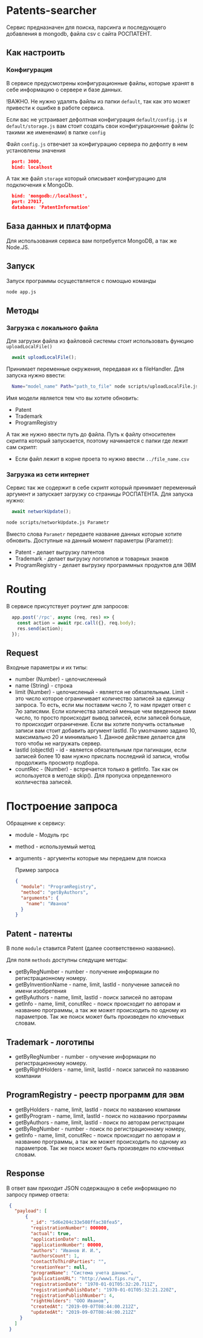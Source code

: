# Patents-searcher
Сервис предназначен для поиска, парсинга и последующего добавления в mongodb, файла csv с сайта РОСПАТЕНТ.


## Как настроить

### Конфигурация
В сервисе предусмотрены конфигурационные файлы, которые хранят в себе информацию о сервере и базе данных.

!ВАЖНО.
Не нужно удалять файлы из папки `default`, так как это может привести к ошибке в работе сервиса.

Если вас не устраивает дефолтная конфигурация `default/config.js` и `default/storage.js`
вам стоит создать свои конфигурационные файлы (с такими же имененами) в папке
`config`

Файл `config.js` отвечает за конфигурацию сервера по дефолту в нем установлены значения

```json
  port: 3000,
  bind: localhost
```

А так же файл `storage` который описывает конфигурацию для подключения к MongoDb.
```json
  bind: 'mongodb://localhost',
  port: 27017,
  database: 'PatentInformation'
```

## База данных и платформа
Для использования сервиса вам потребуется MongoDB, а так же Node.JS.

## Запуск
Запуск программы осуществляется с помощью команды

```sh
node app.js
```
## Методы

### Загрузка с локального файла
Для загрузки файла из файловой системы стоит использовать функцию
`uploadLocalFile()`

```javascript
  await uploadLocalFile();
```
Принимает переменные окружения, передавая их в fileHandler.
Для запуска нужно ввести:
```sh
  Name="model_name" Path="path_to_file" node scripts/uploadLocalFile.js
```
Имя модели является тем что вы хотите обновить:
- Patent
- Trademark
- ProgramRegistry

А так же нужно ввести путь до файла. Путь к файлу относителен скрипта который запускается, поэтому начинается с папки где лежит сам скрипт:
 - Если файл лежит в корне проета то нужно ввести `../file_name.csv`

### Загрузка из сети интернет

Сервис так же содержит в себе скрипт который принимает переменный аргумент и запускает загрузку со страницы РОСПАТЕНТА.
Для запуска нужно:

```javascript
  await networkUpdate();
```

  ```sh
node scripts/networkUpdate.js Parametr
```
Вместо слова `Parametr` передаете название данных которые хотите обновить.
Доступные на данный момент параметры (Parametr): 
- Patent - делает выгрузку патентов
- Trademark - делает выгрузку логотипов и товарных знаков
- ProgramRegistry - делает выгрузку программных продуктов для ЭВМ



# Routing

В сервисе присутствует роутинг для запросов:

```javascript
  app.post('/rpc', async (req, res) => {
    const action = await rpc.call({}, req.body);
    res.send(action);
  });
```

## Request
Входные параметры и их типы:
- number (Number) - целочисленный
- name (String) - строка
- limit (Number) - целочисленый - является не обязательным. Limit - это число которое ограничивает количество записей за единицу запроса. То есть, если мы поставим число 7, то нам придет ответ с 7ю записями. Если количества записей меньше чем введенное вами число, то просто происходит вывод записей, если записей больше, то происходит ограничение. Если вы хотите получить остальные записи вам стоит добавить аргумент lastId. По умолчанию задано 10, максимально 20 и минимально 1. Данное действие делается для того чтобы не нагружать сервер.
- lastId (objectId) - id - является обязательным при пагинации, если записей более 10 вам нужно прислать последний id записи, чтобы продолжить просмотр подбора.
- countRec - (Number) - встречается только в getInfo. Так как он используется в методе skip(). Для пропуска определенного колличества записей.


# Построение запроса

Обращение к сервису:
- module - Модуль rpc
- method - используемый метод
- arguments - аргументы которые мы передаем для поиска

  Пример запроса
  ```json
  {
    "module": "ProgramRegistry",
    "method": "getByAuthors",
    "arguments": { 
      "name": "Иванов"
    }
  }
  ```

## Patent - патенты

В поле `module` ставится Patent (далее соответственно названию).

Для поля `methods` доступны следущие методы:
- getByRegNumber - number - получение информации по регистрационному номеру.
- getByInventionName - name, limit, lastId - получение записей по имени изобретения
- getByAuthors - name, limit, lastId - поиск записей по авторам
- getInfo - name, limit, conutRec - поиск происходит по авторам и названию программы, а так же может происходить по одному из параметров. Так же поиск может быть произведен по ключевых словам.

## Trademark - логотипы

- getByRegNumber - number - олучение информации по регистрационному номеру.
- getByRightHolders - name, limit, lastId - поиск записей по названию компании

## ProgramRegistry - реестр программ для эвм

- getByHolders - name, limit, lastId - поиск по названию компании
- getByProgram - name, limit, lastId - поиск по названию программы
- getByAuthors - name, limit, lastId - поиск по авторам регистрации
- getByRegNumber - number - поиск по регистрационному номеру,
- getInfo - name, limit, conutRec - поиск происходит по авторам и названию программы, а так же может происходить по одному из параметров. Так же поиск может быть произведен по ключевых словам.

## Response

 В ответ вам приходит JSON содержащую в себе информацию по запросу 
 пример ответа:
 ```json
  {
    "payload": [
        {
          "_id": "5d6e204c33e508ffac38fea5",
          "registrationNumber": 000000,
          "actual": true,
          "applicationDate": null,
          "applicationNumber": 00000,
          "authors": "Иванов И. И.",
          "authorsCount": 1,
          "contactToThirdParties": "",
          "creationYear": null,
          "programName": "Система учета данных",
          "publicationURL": "http://www1.fips.ru/",
          "registrationDate": "1970-01-01T05:32:20.711Z",
          "registrationPublishDate": "1970-01-01T05:32:21.220Z",
          "registrationPublishNumber": 4,
          "rightHolders": "ООО Иванов",
          "createdAt": "2019-09-07T08:44:00.212Z",
          "updatedAt": "2019-09-07T08:44:00.212Z"
      }
    ]
  }
 ```
